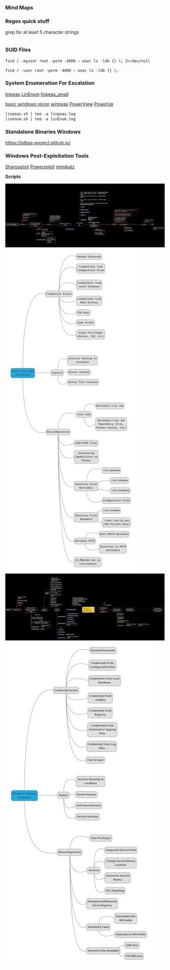 ### Mind Maps

### Regex quick stuff

grep for at least 5 character strings

```

```
### SUID Files

```
find / -myuser root -perm -4000 — exec ls -ldb {} \; 2>/dev/null
```

```
find / -user root -perm -4000 — exec ls -ldb {} \;
```

### System Enumeration For Escalation

[linpeas](https://github.com/peass-ng/PEASS-ng/releases/download/20241011-f83883c6/linpeas.sh)
[LinEnum](https://raw.githubusercontent.com/rebootuser/LinEnum/refs/heads/master/LinEnum.sh)
[linpeas_small](https://github.com/peass-ng/PEASS-ng/releases/download/20241011-f83883c6/linpeas_small.sh)

[basic windows recon]("https://raw.githubusercontent.com/frizb/Windows-Privilege-Escalation/refs/heads/master/windows_recon.bat")
[winpeas](https://github.com/peass-ng/PEASS-ng/releases/download/20241011-f83883c6/winPEAS.bat)
[PowerView](https://raw.githubusercontent.com/PowerShellMafia/PowerSploit/refs/heads/dev/Recon/PowerView.ps1)
[PowerUp](https://raw.githubusercontent.com/PowerShellMafia/PowerSploit/refs/heads/dev/Privesc/PowerUp.ps1)


```
linpeas.sh | tee -a linpeas.log
linenum.sh | tee -a linEnum.log
```

### Standalone Binaries Windows

https://lolbas-project.github.io/

### Windows Post-Exploitation Tools

[Sharpsploit](https://github.com/cobbr/SharpSploit)
[Powersploit](https://github.com/PowerShellMafia/PowerSploit)
[mimikatz](https://github.com/gentilkiwi/mimikatz)

**Scripts**




![Linux_Privesc_hxhBrofessor](./Images/Linux_Privesc_hxhBrofessor.jpg)
![Linux_Privilege_Escalation_C0nd4](./Images/Linux_Privilege_Escalation_C0nd4.png)
![Windows_Privesc_hxhBrofessor](./Images/Windows_Privesc_hxhBrofessor.jpg)
![Windows_Privilege_Escalation_C0nd4](./Images/Windows_Privilege_Escalation_C0nd4.png)